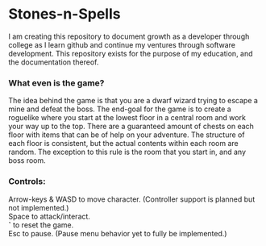 # Stones-n-Spells
I am creating this repository to document growth as a developer through college as I learn github and continue my ventures through software development. This repository exists for the purpose of my education, and the documentation thereof.

### What even is the game?
The idea behind the game is that you are a dwarf wizard trying to escape a mine and defeat the boss. The end-goal for the game is to create a roguelike where you start at the lowest floor in a central room and work your way up to the top. There are a guaranteed amount of chests on each floor with items that can be of help on your adventure. The structure of each floor is consistent, but the actual contents within each room are random. The exception to this rule is the room that you start in, and any boss room.

### Controls:
Arrow-keys & WASD to move character. (Controller support is planned but not implemented.)<br>
Space to attack/interact.<br>
**`** to reset the game.<br>
Esc to pause. (Pause menu behavior yet to fully be implemented.)
